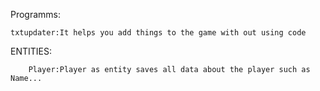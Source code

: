 Programms:

	txtupdater:It helps you add things to the game with out using code




ENTITIES:

    	Player:Player as entity saves all data about the player such as Name...

